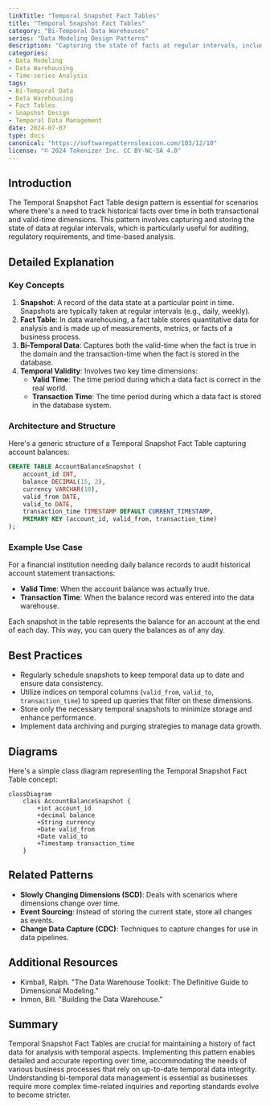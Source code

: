 ```yaml
---
linkTitle: "Temporal Snapshot Fact Tables"
title: "Temporal Snapshot Fact Tables"
category: "Bi-Temporal Data Warehouses"
series: "Data Modeling Design Patterns"
description: "Capturing the state of facts at regular intervals, including temporal validity, for comprehensive time-based queries and analyses."
categories:
- Data Modeling
- Data Warehousing
- Time-series Analysis
tags:
- Bi-Temporal Data
- Data Warehousing
- Fact Tables
- Snapshot Design
- Temporal Data Management
date: 2024-07-07
type: docs
canonical: "https://softwarepatternslexicon.com/103/12/10"
license: "© 2024 Tokenizer Inc. CC BY-NC-SA 4.0"
---
```



## Introduction

The Temporal Snapshot Fact Table design pattern is essential for scenarios where there's a need to track historical facts over time in both transactional and valid-time dimensions. This pattern involves capturing and storing the state of data at regular intervals, which is particularly useful for auditing, regulatory requirements, and time-based analysis.

## Detailed Explanation

### Key Concepts

1. **Snapshot**: A record of the data state at a particular point in time. Snapshots are typically taken at regular intervals (e.g., daily, weekly).
2. **Fact Table**: In data warehousing, a fact table stores quantitative data for analysis and is made up of measurements, metrics, or facts of a business process.
3. **Bi-Temporal Data**: Captures both the valid-time when the fact is true in the domain and the transaction-time when the fact is stored in the database.
4. **Temporal Validity**: Involves two key time dimensions:
   - **Valid Time**: The time period during which a data fact is correct in the real world.
   - **Transaction Time**: The time period during which a data fact is stored in the database system.

### Architecture and Structure

Here's a generic structure of a Temporal Snapshot Fact Table capturing account balances:

```sql
CREATE TABLE AccountBalanceSnapshot (
    account_id INT,
    balance DECIMAL(15, 2),
    currency VARCHAR(10),
    valid_from DATE,
    valid_to DATE,
    transaction_time TIMESTAMP DEFAULT CURRENT_TIMESTAMP,
    PRIMARY KEY (account_id, valid_from, transaction_time)
);
```

### Example Use Case

For a financial institution needing daily balance records to audit historical account statement transactions:

- **Valid Time**: When the account balance was actually true.
- **Transaction Time**: When the balance record was entered into the data warehouse.

Each snapshot in the table represents the balance for an account at the end of each day. This way, you can query the balances as of any day.

## Best Practices

- Regularly schedule snapshots to keep temporal data up to date and ensure data consistency.
- Utilize indices on temporal columns (`valid_from`, `valid_to`, `transaction_time`) to speed up queries that filter on these dimensions.
- Store only the necessary temporal snapshots to minimize storage and enhance performance.
- Implement data archiving and purging strategies to manage data growth.

## Diagrams

Here's a simple class diagram representing the Temporal Snapshot Fact Table concept:

```mermaid
classDiagram
    class AccountBalanceSnapshot {
        +int account_id
        +decimal balance
        +String currency
        +Date valid_from
        +Date valid_to
        +Timestamp transaction_time
    }
```

## Related Patterns

- **Slowly Changing Dimensions (SCD)**: Deals with scenarios where dimensions change over time.
- **Event Sourcing**: Instead of storing the current state, store all changes as events.
- **Change Data Capture (CDC)**: Techniques to capture changes for use in data pipelines.

## Additional Resources

- Kimball, Ralph. "The Data Warehouse Toolkit: The Definitive Guide to Dimensional Modeling."
- Inmon, Bill. "Building the Data Warehouse."

## Summary

Temporal Snapshot Fact Tables are crucial for maintaining a history of fact data for analysis with temporal aspects. Implementing this pattern enables detailed and accurate reporting over time, accommodating the needs of various business processes that rely on up-to-date temporal data integrity. Understanding bi-temporal data management is essential as businesses require more complex time-related inquiries and reporting standards evolve to become stricter.
